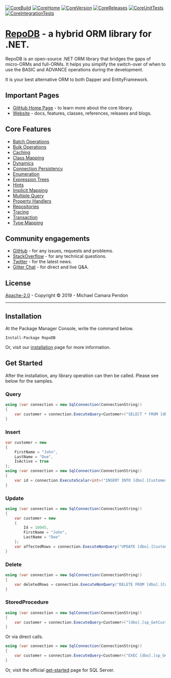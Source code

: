 [![CoreBuild](https://img.shields.io/appveyor/ci/mikependon/repodb-ek0nw?style=flat-square&logo=appveyor)](https://ci.appveyor.com/project/mikependon/repodb-ek0nw)
[![CoreHome](https://img.shields.io/badge/home-github-important?style=flat-square&logo=github)](https://github.com/mikependon/RepoDb)
[![CoreVersion](https://img.shields.io/nuget/v/RepoDb?style=flat-square&logo=nuget)](https://www.nuget.org/packages/RepoDb)
[![CoreReleases](https://img.shields.io/badge/releases-core-important?style=flat-square&logo=nuget)](http://repodb.net/release/core)
[![CoreUnitTests](https://img.shields.io/appveyor/tests/mikependon/repodb-yf1cx?style=flat-square&logo=appveyor&label=unit%20tests)](https://ci.appveyor.com/project/mikependon/repodb-yf1cx/build/tests)
[![CoreIntegrationTests](https://img.shields.io/appveyor/tests/mikependon/repodb-qksas?style=flat-square&logo=appveyor&label=integration%20tests)](https://ci.appveyor.com/project/mikependon/repodb-qksas/build/tests)

# [RepoDB](http://repodb.net) - a hybrid ORM library for .NET.

RepoDB is an open-source .NET ORM library that bridges the gaps of micro-ORMs and full-ORMs. It helps you simplify the switch-over of when to use the BASIC and ADVANCE operations during the development.

It is your best alternative ORM to both Dapper and EntityFramework.

## Important Pages

- [GitHub Home Page](https://github.com/mikependon/RepoDb) - to learn more about the core library.
- [Website](http://repodb.net) - docs, features, classes, references, releases and blogs.

## Core Features
 
- [Batch Operations](http://repodb.net/feature/batchoperations)
- [Bulk Operations](http://repodb.net/feature/bulkoperations)
- [Caching](http://repodb.net/feature/caching)
- [Class Mapping](http://repodb.net/feature/classmapping)
- [Dynamics](http://repodb.net/feature/dynamics)
- [Connection Persistency](http://repodb.net/feature/connectionpersistency)
- [Enumeration](http://repodb.net/feature/enumeration)
- [Expression Trees](http://repodb.net/feature/expressiontrees)
- [Hints](http://repodb.net/feature/hints)
- [Implicit Mapping](http://repodb.net/feature/implicitmapping)
- [Multiple Query](http://repodb.net/feature/multiplequery)
- [Property Handlers](http://repodb.net/feature/propertyhandlers)
- [Repositories](http://repodb.net/feature/repositories)
- [Tracing](http://repodb.net/feature/tracing)
- [Transaction](http://repodb.net/feature/transaction)
- [Type Mapping](http://repodb.net/feature/typemapping)

## Community engagements

- [GitHub](https://github.com/mikependon/RepoDb/issues) - for any issues, requests and problems.
- [StackOverflow](https://stackoverflow.com/search?q=RepoDB) - for any technical questions.
- [Twitter](https://twitter.com/search?q=%23repodb) - for the latest news.
- [Gitter Chat](https://gitter.im/RepoDb/community) - for direct and live Q&A.

## License

[Apache-2.0](http://apache.org/licenses/LICENSE-2.0.html) - Copyright © 2019 - Michael Camara Pendon

--------

## Installation

At the Package Manager Console, write the command below.

```
Install-Package RepoDB
```

Or, visit our [installation](http://repodb.net/tutorial/installation) page for more information.

## Get Started

After the installation, any library operation can then be called. Please see below for the samples.

### Query

```csharp
using (var connection = new SqlConnection(ConnectionString))
{
	var customer = connection.ExecuteQuery<Customer>("SELECT * FROM [dbo].[Customer] WHERE (Id = @Id);", new { Id = 10045 }).FirstOrDefault();
}
```

### Insert

```csharp
var customer = new
{
	FirstName = "John",
	LastName = "Doe",
	IsActive = true
};
using (var connection = new SqlConnection(ConnectionString))
{
	var id = connection.ExecuteScalar<int>("INSERT INTO [dbo].[Customer](FirstName, LastName, IsActive) VALUES (@FirstName, @LastName, @IsActive); SELECT SCOPE_IDENTITY();", customer);
}
```

### Update

```csharp
using (var connection = new SqlConnection(ConnectionString))
{
	var customer = new
	{
		Id = 10045,
		FirstName = "John",
		LastName = "Doe"
	};
	var affectedRows = connection.ExecuteNonQuery("UPDATE [dbo].[Customer] SET FirstName = @FirstName, LastName = @LastName, LastUpdatedUtc = GETUTCDATE() WHERE (Id = @Id);", customer);
}
```

### Delete

```csharp
using (var connection = new SqlConnection(ConnectionString))
{
	var deletedRows = connection.ExecuteNonQuery("DELETE FROM [dbo].[Customer] WHERE (Id = @Id)", new { Id = 10045 });
}
```

### StoredProcedure

```csharp
using (var connection = new SqlConnection(ConnectionString))
{
	var customer = connection.ExecuteQuery<Customer>("[dbo].[sp_GetCustomer]", new { Id = 10045 }, commandType: CommandType.StoredProcdure).FirstOrDefault();
}
```

Or via direct calls.

```csharp
using (var connection = new SqlConnection(ConnectionString))
{
	var customer = connection.ExecuteQuery<Customer>("EXEC [dbo].[sp_GetCustomer](@Id);", new { Id = 10045 }).FirstOrDefault();
}
```

Or, visit the official [get-started](http://repodb.net/tutorial/get-started-sqlserver) page for SQL Server.
